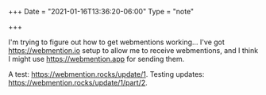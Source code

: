 +++
Date = "2021-01-16T13:36:20-06:00"
Type = "note"

+++

I'm trying to figure out how to get webmentions working… I've got <https://webmention.io> setup to allow me to receive webmentions, and I think I might use <https://webmention.app> for sending them.

A test: <https://webmention.rocks/update/1>.
Testing updates: <https://webmention.rocks/update/1/part/2>.
